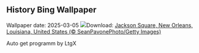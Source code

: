 ## History Bing Wallpaper
Wallpaper date: 2025-03-05
![](https://www.bing.com/th?id=OHR.MardiGrasJackson_EN-CA9265935084_UHD.jpg&w=1000)Download: [Jackson Square, New Orleans, Louisiana, United States (© SeanPavonePhoto/Getty Images)](https://www.bing.com/th?id=OHR.MardiGrasJackson_EN-CA9265935084_UHD.jpg)

Auto get programm by LtgX
